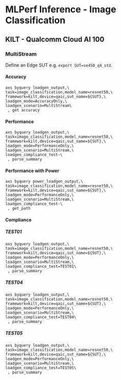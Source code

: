 # MLPerf Inference - Image Classification

## KILT - Qualcomm Cloud AI 100

### MultiStream

Define an Edge SUT e.g. `export SUT=se450_q4_std`.

#### Accuracy
```
axs byquery loadgen_output,\
task=image_classification,model_name=resnet50,\
framework=kilt,device=qaic,sut_name=${SUT},\
loadgen_mode=AccuracyOnly,\
loadgen_scenario=MultiStream\
 , get accuracy
```

#### Performance
```
axs byquery loadgen_output,\
task=image_classification,model_name=resnet50,\
framework=kilt,device=qaic,sut_name=${SUT},\
loadgen_mode=PerformanceOnly,\
loadgen_scenario=MultiStream,\
loadgen_compliance_test-\
 , parse_summary
```

#### Performance with Power
```
axs byquery power_loadgen_output,\
task=image_classification,model_name=resnet50,\
framework=kilt,device=qaic,sut_name=${SUT},\
loadgen_mode=PerformanceOnly,\
loadgen_scenario=MultiStream,\
loadgen_compliance_test-\
 , get_path
```

#### Compliance

##### TEST01
```
axs byquery loadgen_output,\
task=image_classification,model_name=resnet50,\
framework=kilt,device=qaic,sut_name=${SUT},\
loadgen_mode=PerformanceOnly,\
loadgen_scenario=MultiStream,\
loadgen_compliance_test=TEST01\
 , parse_summary
```

##### TEST04
```
axs byquery loadgen_output,\
task=image_classification,model_name=resnet50,\
framework=kilt,device=qaic,sut_name=${SUT},\
loadgen_mode=PerformanceOnly,\
loadgen_scenario=MultiStream,\
loadgen_compliance_test=TEST04\
 , parse_summary
```

##### TEST05
```
axs byquery loadgen_output,\
task=image_classification,model_name=resnet50,\
framework=kilt,device=qaic,sut_name=${SUT},\
loadgen_mode=PerformanceOnly,\
loadgen_scenario=MultiStream,\
loadgen_compliance_test=TEST05\
 , parse_summary
```
